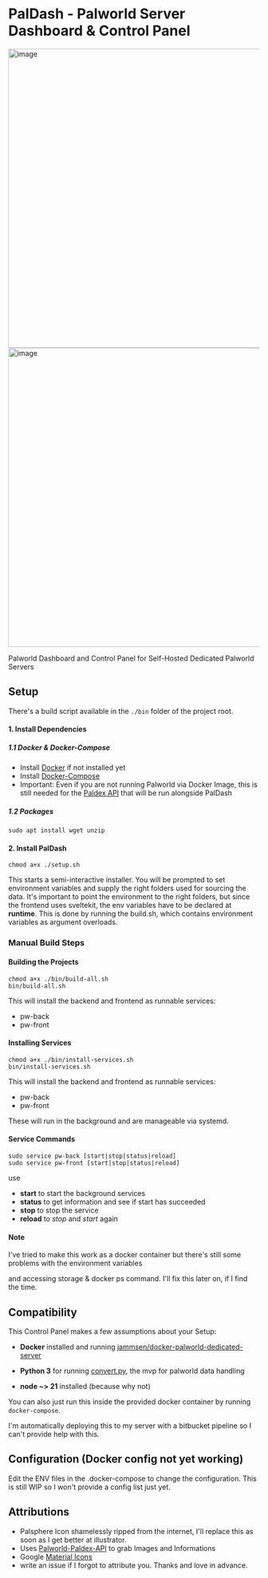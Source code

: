 
# PalDash - Palworld Server Dashboard & Control Panel
<img width="600" alt="image" src="https://github.com/rbarisic-lme/pal-dash/assets/54026388/6acaa932-f551-4c55-8075-65807b4f1e44">
<img width="600" alt="image" src="https://github.com/rbarisic-lme/pal-dash/assets/54026388/840bebad-9b96-4706-ac19-02654f67355e">

Palworld Dashboard and Control Panel for Self-Hosted Dedicated Palworld Servers

## Setup

There's a build script available in the `./bin` folder of the project root.

#### 1. Install Dependencies

##### 1.1 Docker & Docker-Compose
- Install [Docker](https://docs.docker.com/engine/install/ubuntu/) if not installed  yet
- Install [Docker-Compose](https://docs.docker.com/compose/install/)
- Important: Even if you are not running Palworld via Docker Image, this is still needed for the [Paldex API](https://github.com/mlg404/palworld-paldex-api) that will be run alongside PalDash

##### 1.2 Packages
```
sudo apt install wget unzip 
```

#### 2. Install PalDash
```
chmod a+x ./setup.sh
```

This starts a semi-interactive installer.
You will be prompted to set environment variables and supply the right folders used for sourcing the data.
It's important to point the environment to the right folders, but since the frontend uses sveltekit, the env variables have to be declared at __runtime__. This is done by running the build.sh, which contains environment variables as argument overloads.

### Manual Build Steps

#### Building the Projects
```
chmod a+x ./bin/build-all.sh
bin/build-all.sh
```
This will install the backend and frontend as runnable services:
- pw-back
- pw-front

#### Installing Services
```
chmod a+x ./bin/install-services.sh
bin/install-services.sh
```
This will install the backend and frontend as runnable services:
- pw-back
- pw-front

These will run in the background and are manageable via systemd.

#### Service Commands
```
sudo service pw-back [start|stop|status|reload]
sudo service pw-front [start|stop|status|reload]
```
use
- __start__ to start the background services
-  __status__ to get information and see if start has succeeded
-  __stop__ to stop the service
- __reload__ to _stop_ and _start_ again
#### Note

I've tried to make this work as a docker container but there's still some problems with the environment variables

and accessing storage & docker ps command. I'll fix this later on, if I find the time.

## Compatibility

This Control Panel makes a few assumptions about your Setup:

- **Docker** installed and running [jammsen/docker-palworld-dedicated-server](https://github.com/jammsen/docker-palworld-dedicated-server)

- **Python 3** for running [convert.py](https://github.com/cheahjs/palworld-save-tools/), the mvp for palworld data handling

- **node ~> 21** installed (because why not)

You can also just run this inside the provided docker container by running `docker-compose`.

I'm automatically deploying this to my server with a bitbucket pipeline so I can't provide help with this.

## Configuration (Docker config not yet working)

Edit the ENV files in the .docker-compose to change the configuration. This is still WIP so I won't provide a config list just yet.  

## Attributions

- Palsphere Icon shamelessly ripped from the internet, I'll replace this as soon as I get better at illustrator.
- Uses [Palworld-Paldex-API](https://github.com/mlg404/palworld-paldex-api) to grab Images and Informations
- Google [Material Icons](https://fonts.google.com/icons)
- write an issue if I forgot to attribute you. Thanks and love in advance.
